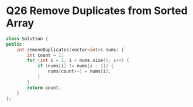 # Q26 Remove Duplicates from Sorted Array

```cpp
class Solution {
public:
    int removeDuplicates(vector<int>& nums) {
        int count = 1;
        for (int i = 1; i < nums.size(); i++) {
            if (nums[i] != nums[i - 1]) {
                nums[count++] = nums[i];
            }
        }
        return count;
    }
};
```
